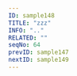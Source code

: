 ```yaml
---
ID: sample148
TITLE: "zzz"
INFO: ".."
RELATED: ""
seqNo: 64
prevID: sample147
nextID: sample149
---
```

